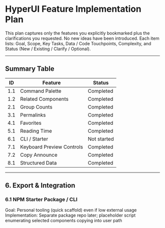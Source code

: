 # HyperUI Feature Implementation Plan

This plan captures only the features you explicitly bookmarked plus the clarifications you requested. No new ideas have been introduced. Each item lists: Goal, Scope, Key Tasks, Data / Code Touchpoints, Complexity, and Status (New / Existing / Clarify / Optional).

---

## Summary Table

| ID  | Feature                   | Status      |
| --- | ------------------------- | ----------- |
| 1.1 | Command Palette           | Completed   |
| 1.2 | Related Components        | Completed   |
| 2.1 | Group Counts              | Completed   |
| 3.1 | Permalinks                | Completed   |
| 4.1 | Favorites                 | Completed   |
| 5.1 | Reading Time              | Completed   |
| 6.1 | CLI / Starter             | Not started |
| 7.1 | Keyboard Preview Controls | Completed   |
| 7.2 | Copy Announce             | Completed   |
| 8.1 | Structured Data           | Completed   |

---

## 6. Export & Integration

### 6.1 NPM Starter Package / CLI

Goal: Personal tooling (quick scaffold) even if low external usage
Implementation: Separate package repo later; placeholder script enumerating selected components copying into user path
